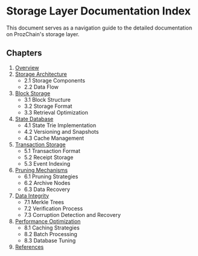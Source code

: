 # Storage Layer Documentation Index

This document serves as a navigation guide to the detailed documentation on ProzChain's storage layer.

## Chapters

1. [Overview](./03.01-storage-layer-overview.md)
2. [Storage Architecture](./03.02-storage-layer-architecture.md)
   - 2.1 Storage Components
   - 2.2 Data Flow
3. [Block Storage](./03.03-storage-layer-block-storage.md)
   - 3.1 Block Structure
   - 3.2 Storage Format
   - 3.3 Retrieval Optimization
4. [State Database](./03.04-storage-layer-state-database.md)
   - 4.1 State Trie Implementation
   - 4.2 Versioning and Snapshots
   - 4.3 Cache Management
5. [Transaction Storage](./03.05-storage-layer-transaction-storage.md)
   - 5.1 Transaction Format
   - 5.2 Receipt Storage
   - 5.3 Event Indexing
6. [Pruning Mechanisms](./03.06-storage-layer-pruning.md)
   - 6.1 Pruning Strategies
   - 6.2 Archive Nodes
   - 6.3 Data Recovery
7. [Data Integrity](./03.07-storage-layer-data-integrity.md)
   - 7.1 Merkle Trees
   - 7.2 Verification Process
   - 7.3 Corruption Detection and Recovery
8. [Performance Optimization](./03.08-storage-layer-performance.md)
   - 8.1 Caching Strategies
   - 8.2 Batch Processing
   - 8.3 Database Tuning
9. [References](./03.09-storage-layer-references.md)
